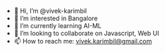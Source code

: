 - 👋 Hi, I’m @vivek-karimbil
- 👀 I’m interested in Bangalore
- 🌱 I’m currently learning AI-ML
- 💞️ I’m looking to collaborate on Javascript, Web UI
- 📫 How to reach me: vivek.karimbil@gmail.com

<!---
vivek-karimbil/vivek-karimbil is a ✨ special ✨ repository because its `README.md` (this file) appears on your GitHub profile.
You can click the Preview link to take a look at your changes.
--->
